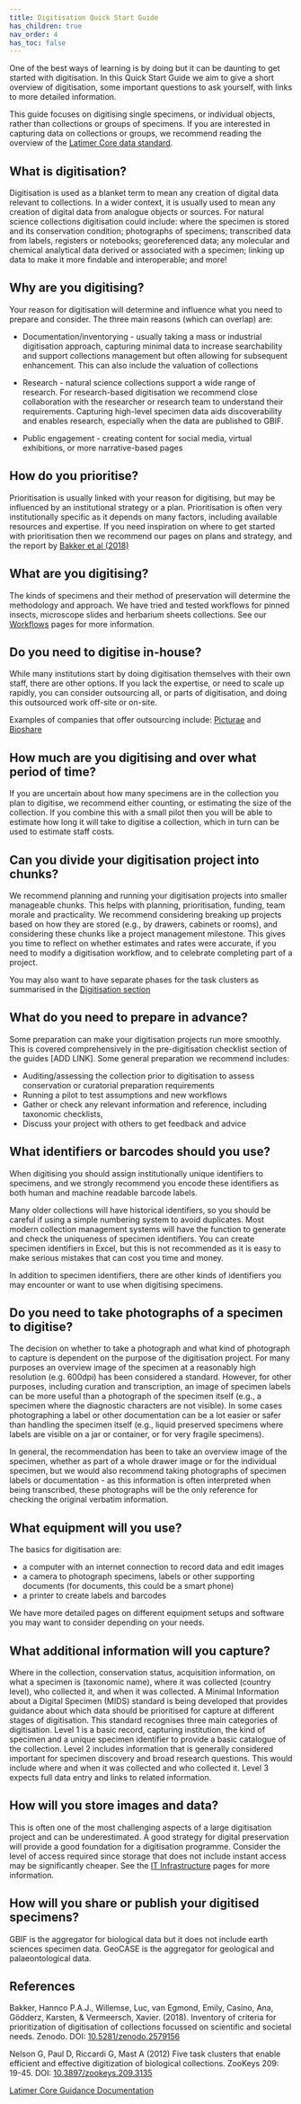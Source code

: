 ```yaml
---
title: Digitisation Quick Start Guide
has_children: true
nav_order: 4
has_toc: false
---
```


One of the best ways of learning is by doing but it can be daunting to get started with digitisation. In this Quick Start Guide we aim to give a short overview of digitisation, some important questions to ask yourself, with links to more detailed information.

This guide focuses on digitising single specimens, or individual  objects, rather than collections or groups of specimens. If you are interested in capturing data on collections or groups, we recommend reading the overview of the [Latimer Core data standard](https://github.com/tdwg/cd/wiki). 

## What is digitisation?

Digitisation is used as a blanket term to mean any creation of digital data relevant to collections. In a wider context, it is usually used to mean any creation of digital data from analogue objects or sources. For natural science collections digitisation could include: where the specimen is stored and its conservation condition; photographs of specimens; transcribed data from labels, registers or notebooks; georeferenced data; any molecular and chemical analytical data derived or associated with a specimen; linking up data to make it more findable and interoperable; and more!

## Why are you digitising?

Your reason for digitisation will determine and influence what you need to prepare and consider. The three main reasons (which can overlap) are:

* Documentation/inventorying - usually taking a mass or industrial digitisation approach, capturing minimal data to increase searchability and support collections management but often allowing for subsequent enhancement. This can also include the valuation of collections

* Research - natural science collections support a wide range of research. For research-based digitisation we recommend close collaboration with the researcher or research team to understand their requirements. Capturing high-level specimen data aids discoverability and enables research, especially when the data are published to GBIF.

* Public engagement - creating content for social media, virtual exhibitions, or more narrative-based pages

## How do you prioritise?

Prioritisation is usually linked with your reason for digitising, but may be influenced by an institutional strategy or a plan. Prioritisation is often very institutionally specific as it depends on many factors, including available resources and expertise. If you need inspiration on where to get started with prioritisation then we recommend our pages on plans and strategy, and the report by [Bakker et al (2018)](https://doi.org/10.5281/zenodo.2579156)

## What are you digitising?

The kinds of specimens and their method of preservation will determine the methodology and approach. We have tried and tested workflows for pinned insects, microscope slides and herbarium sheets collections. See our [Workflows](https://dissco.github.io/Workflow.html) pages for more information.

## Do you need to digitise in-house?

While many institutions start by doing digitisation themselves with their own staff, there are other options. If you lack the expertise, or need to scale up rapidly, you can consider outsourcing all, or parts of digitisation, and doing this outsourced work off-site or on-site.

Examples of companies that offer outsourcing include: [Picturae](https://picturae.com/en/) and [Bioshare](http://www.bioshare.com/)  

## How much are you digitising and over what period of time?

If you are uncertain about how many specimens are in the collection you plan to digitise, we recommend either counting, or estimating the size of the collection. If you combine this with a small pilot then you will be able to estimate how long it will take to digitise a collection, which in turn can be used to estimate staff costs.


## Can you divide your digitisation project into chunks?

We recommend planning and running your digitisation projects into smaller manageable chunks. This helps with planning, prioritisation, funding, team morale and practicality. We recommend considering breaking up projects based on how they are stored (e.g., by drawers, cabinets or rooms), and considering these chunks like a project management milestone. This gives you time to reflect on whether estimates and rates were accurate, if you need to modify a digitisation workflow, and to celebrate completing part of a project.

You may also want to have separate phases for the task clusters as summarised in the [Digitisation section](https://docs.google.com/document/d/1N-O3E4gvL-lA8cMiBBn21dJafV7Vw9pCGs8rxeOmOn8/edit)

## What do you need to prepare in advance?

Some preparation can make your digitisation projects run more smoothly. This is covered comprehensively in the pre-digitisation checklist section of the guides [ADD LINK].
Some general preparation we recommend includes:
- Auditing/assessing the collection prior to digitisation to assess conservation or curatorial preparation requirements 
- Running a pilot to test assumptions and new workflows
- Gather or check any relevant information and reference, including taxonomic checklists,
- Discuss your project with others to get feedback and advice

## What identifiers or barcodes should you use?

When digitising you should assign institutionally unique identifiers to specimens, and we strongly recommend you encode these identifiers as both human and machine readable barcode labels.

Many older collections will have historical identifiers, so you should be careful if using a simple numbering system to avoid duplicates. Most modern collection management systems will have the function to generate and check the uniqueness of specimen identifiers. You can create specimen identifiers in Excel, but this is not recommended as it is easy to make serious mistakes that can cost you time and money.

In addition to specimen identifiers, there are other kinds of identifiers you may encounter or want to use when digitising specimens.

## Do you need to take photographs of a specimen to digitise?

The decision on whether to take a photograph and what kind of photograph to capture is dependent on the purpose of the digitisation project. For many purposes an overview image of the specimen at a reasonably high resolution (e.g. 600dpi) has been considered a standard. However, for other purposes, including curation and transcription, an image of specimen labels can be more useful than a photograph of the specimen itself (e.g., a specimen where the diagnostic characters are not visible). In some cases photographing a label or other documentation can be a lot easier or safer than handling the specimen itself (e.g., liquid preserved specimens where labels are visible on a jar or container, or for very fragile specimens).

In general, the recommendation has been to take an overview image of the specimen, whether as part of a whole drawer image or for the individual specimen, but we would also recommend taking photographs of specimen labels or documentation - as this information is often interpreted when being transcribed, these photographs will be the only reference for checking the original verbatim information.

## What equipment will you use?

The basics for digitisation are:
- a computer with an internet connection to record data and edit images
- a camera to photograph specimens, labels or other supporting documents (for documents, this could be a smart phone)
- a printer to create labels and barcodes

We have more detailed pages on different equipment setups and software you may want to consider depending on your needs.


## What additional information will you capture?

Where in the collection, conservation status, acquisition information, on what a specimen is (taxonomic name), where it was collected (country level), who collected it, and when it was collected. A Minimal Information about a Digital Specimen (MIDS) standard is being developed that provides guidance about which data should be prioritised for capture at different stages of digitisation. This standard recognises three main categories of digitisation. Level 1 is a basic record, capturing institution, the kind of specimen and a unique specimen identifier to provide a basic catalogue of the collection. Level 2 includes information that is generally considered important for specimen discovery and broad research questions. This would include where and when it was collected and who collected it. Level 3 expects full data entry and links to related information. 

## How will you store images and data?
This is often one of the most challenging aspects of a large digitisation project and can be underestimated. A good strategy for digital preservation will provide a good foundation for a digitisation programme. Consider the level of access required since storage that does not include instant access may be significantly cheaper. See the [IT Infrastructure](https://dissco.github.io/DataManagement/InfrastructureRecs.html) pages for more information.

## How will you share or publish your digitised specimens?

GBIF is the aggregator for biological data but it does not include earth sciences specimen data. GeoCASE is the aggregator for geological and palaeontological data.


## References
Bakker, Hannco P.A.J., Willemse, Luc, van Egmond, Emily, Casino, Ana, Gödderz, Karsten, & Vermeersch, Xavier. (2018). Inventory of criteria for prioritization of digitisation of collections focussed on scientific and societal needs. Zenodo. DOI: [10.5281/zenodo.2579156](https://doi.org/10.5281/zenodo.2579156)

Nelson G, Paul D, Riccardi G, Mast A (2012) Five task clusters that enable efficient and effective digitization of biological collections. ZooKeys 209: 19-45. DOI: [10.3897/zookeys.209.3135](https://doi.org/10.3897/zookeys.209.3135)  

[Latimer Core Guidance Documentation](https://github.com/tdwg/cd/wiki)


